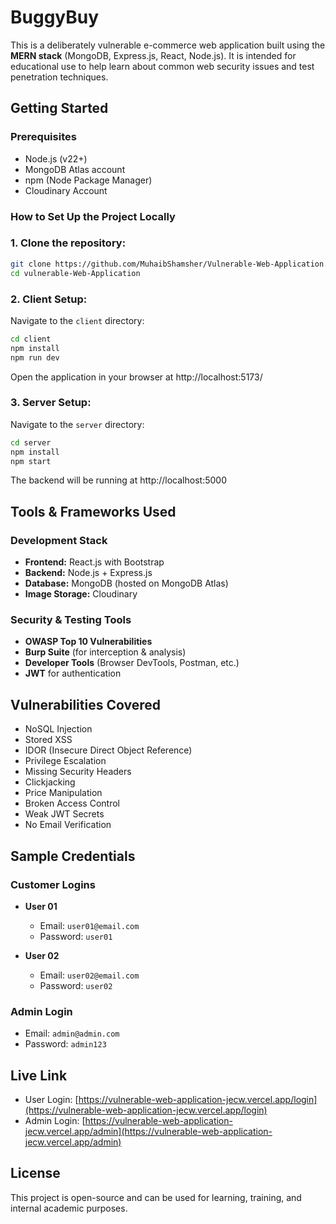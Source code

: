 ﻿# BuggyBuy

This is a deliberately vulnerable e-commerce web application built using the **MERN stack** (MongoDB, Express.js, React, Node.js). It is intended for educational use to help learn about common web security issues and test penetration techniques.

## Getting Started

### Prerequisites
- Node.js (v22+)
- MongoDB Atlas account
- npm (Node Package Manager)
- Cloudinary Account


### How to Set Up the Project Locally

### 1. Clone the repository:
```bash
git clone https://github.com/MuhaibShamsher/Vulnerable-Web-Application.git
cd vulnerable-Web-Application
```
### 2. Client Setup:
Navigate to the `client` directory:
```bash
cd client
npm install
npm run dev
```

Open the application in your browser at http://localhost:5173/

### 3. Server Setup:
Navigate to the `server` directory:
```bash
cd server
npm install
npm start
```

The backend will be running at http://localhost:5000


## Tools & Frameworks Used

### Development Stack
- **Frontend:** React.js with Bootstrap  
- **Backend:** Node.js + Express.js  
- **Database:** MongoDB (hosted on MongoDB Atlas)  
- **Image Storage:** Cloudinary  


### Security & Testing Tools
- **OWASP Top 10 Vulnerabilities**  
- **Burp Suite** (for interception & analysis)  
- **Developer Tools** (Browser DevTools, Postman, etc.)  
- **JWT** for authentication  


## Vulnerabilities Covered
- NoSQL Injection  
- Stored XSS  
- IDOR (Insecure Direct Object Reference)  
- Privilege Escalation  
- Missing Security Headers  
- Clickjacking  
- Price Manipulation  
- Broken Access Control  
- Weak JWT Secrets  
- No Email Verification  


## Sample Credentials

### Customer Logins
- **User 01**  
  - Email: `user01@email.com`  
  - Password: `user01`  

- **User 02**  
  - Email: `user02@email.com`  
  - Password: `user02`  

### Admin Login
- Email: `admin@admin.com`  
- Password: `admin123`  


## Live Link

- User Login: [https://vulnerable-web-application-jecw.vercel.app/login](https://vulnerable-web-application-jecw.vercel.app/login)
- Admin Login: [https://vulnerable-web-application-jecw.vercel.app/admin](https://vulnerable-web-application-jecw.vercel.app/admin)


## License

This project is open-source and can be used for learning, training, and internal academic purposes.
